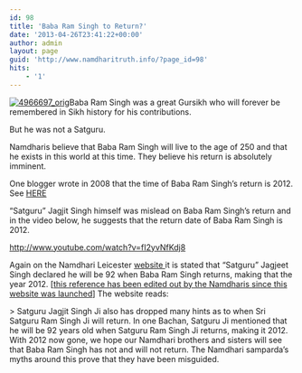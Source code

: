 ```yaml
---
id: 98
title: 'Baba Ram Singh to Return?'
date: '2013-04-26T23:41:22+00:00'
author: admin
layout: page
guid: 'http://www.namdharitruth.info/?page_id=98'
hits:
    - '1'
---
```


[![4966697_orig](http://www.namdharitruth.info/wp-content/uploads/2013/04/4966697_orig.jpg)](http://www.namdharitruth.info/wp-content/uploads/2013/04/4966697_orig.jpg)Baba Ram Singh was a great Gursikh who will forever be remembered in Sikh history for his contributions.

But he was not a Satguru.

Namdharis believe that Baba Ram Singh will live to the age of 250 and that he exists in this world at this time. They believe his return is absolutely imminent.

One blogger wrote in 2008 that the time of Baba Ram Singh’s return is 2012. See [HERE ](http://gursikhs-2012.blogspot.ca/2008/08/end-of-kalyug-todays-period.html)

“Satguru” Jagjit Singh himself was mislead on Baba Ram Singh’s return and in the video below, he suggests that the return date of Baba Ram Singh is 2012.

http://www.youtube.com/watch?v=fI2yvNfKdj8

Again on the Namdhari Leicester [website ](http://www.namdhari-leicester.com/#/satguru-ram-singh-ji-kaljug/4542358527)it is stated that “Satguru” Jagjeet Singh declared he will be 92 when Baba Ram Singh returns, making that the year 2012. \[<span style="text-decoration: underline;">this reference has been edited out by the Namdharis since this website was launched</span>\] The website reads:

<div style="display: inline !important;">> Satguru Jagjit Singh Ji also has dropped many hints as to when Sri Satguru Ram Singh Ji will return. In one Bachan, Satguru Ji mentioned that he will be 92 years old when Satguru Ram Singh Ji returns, making it 2012.

</div><div> With 2012 now gone, we hope our Namdhari brothers and sisters will see that Baba Ram Singh has not and will not return. The Namdhari samparda’s myths around this prove that they have been misguided.

</div>